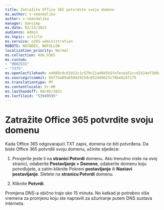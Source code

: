 ```yaml
---
title: Zatražite Office 365 potvrdite svoju domenu
ms.author: v-smandalika
author: v-smandalika
manager: dansimp
ms.date: 02/23/2021
audience: Admin
ms.topic: article
ms.service: o365-administration
ROBOTS: NOINDEX, NOFOLLOW
localization_priority: Normal
ms.collection: Adm_O365
ms.custom:
- "9002531"
- "7375"
ms.openlocfilehash: e4089c8c81012c1c579c21ad6b5b5fe7ecea51ccd2324ef208818bb7242e4af4
ms.sourcegitcommit: b5f7da89a650d2915dc652449623c78be6247175
ms.translationtype: MT
ms.contentlocale: hr-HR
ms.lasthandoff: 08/05/2021
ms.locfileid: "53949595"
---
```

# <a name="ask-office-365-to-verify-your-domain"></a>Zatražite Office 365 potvrdite svoju domenu

Kada Office 365 odgovarajući TXT zapis, domena će biti potvrđena. Da biste Office 365 potvrdili svoju domenu, učinite sljedeće:

1. Provjerite jeste li na **stranici Potvrdi** domenu. Ako trenutno niste na ovoj stranici, odaberite **Postavljanje > Domene**, odaberite domenu koju potvrđujete, a zatim kliknite Pokreni **postavljanje** ili **Nastavi postavljanje**. Sletete na **stranicu Potvrdi** domenu.

2. Kliknite **Potvrdi**.

Promjena DNS-a obično traje oko 15 minuta. No katkad je potrebno više vremena za promjenu koju ste napravili za ažuriranje putem DNS sustava interneta.

